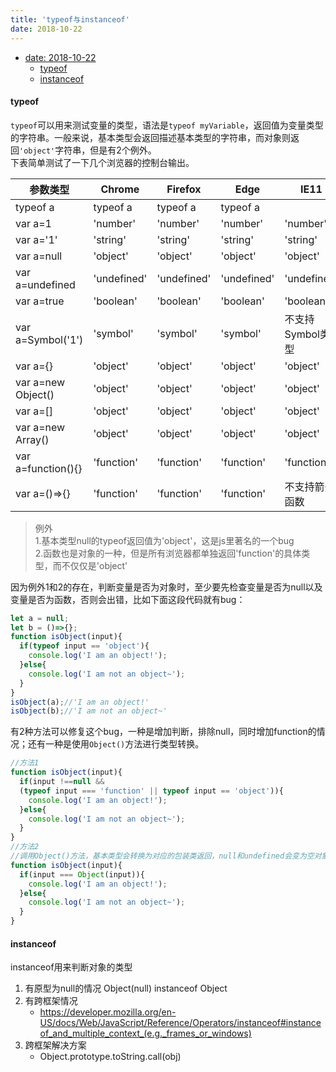 ```yaml
---
title: 'typeof与instanceof'
date: 2018-10-22
---
```

- [date: 2018-10-22](#date-2018-10-22)
    - [typeof](#typeof)
    - [instanceof](#instanceof)

#### typeof
`typeof`可以用来测试变量的类型，语法是`typeof myVariable`，返回值为变量类型的字符串。一般来说，基本类型会返回描述基本类型的字符串，而对象则返回`'object'`字符串，但是有2个例外。  
下表简单测试了一下几个浏览器的控制台输出。

| 参数类型           | Chrome      | Firefox     | Edge        | IE11             |
| ------------------ | ----------- | ----------- | ----------- | ---------------- |
| typeof a           | typeof a    | typeof a    | typeof a    |
| var a=1            | 'number'    | 'number'    | 'number'    | 'number'         |
| var a='1'          | 'string'    | 'string'    | 'string'    | 'string'         |
| var a=null         | 'object'    | 'object'    | 'object'    | 'object'         |
| var a=undefined    | 'undefined' | 'undefined' | 'undefined' | 'undefined'      |
| var a=true         | 'boolean'   | 'boolean'   | 'boolean'   | 'boolean'        |
| var a=Symbol('1')  | 'symbol'    | 'symbol'    | 'symbol'    | 不支持Symbol类型 |
| var a={}           | 'object'    | 'object'    | 'object'    | 'object'         |
| var a=new Object() | 'object'    | 'object'    | 'object'    | 'object'         |
| var a=[]           | 'object'    | 'object'    | 'object'    | 'object'         |
| var a=new Array()  | 'object'    | 'object'    | 'object'    | 'object'         |
| var a=function(){} | 'function'  | 'function'  | 'function'  | 'function'       |
| var a=()=>{}       | 'function'  | 'function'  | 'function'  | 不支持箭头函数   |

>例外   
>1.基本类型null的typeof返回值为'object'，这是js里著名的一个bug  
>2.函数也是对象的一种，但是所有浏览器都单独返回'function'的具体类型，而不仅仅是'object'

因为例外1和2的存在，判断变量是否为对象时，至少要先检查变量是否为null以及变量是否为函数，否则会出错，比如下面这段代码就有bug：
```javascript
let a = null;
let b = ()=>{};
function isObject(input){
  if(typeof input == 'object'){
    console.log('I am an object!');
  }else{
    console.log('I am not an object~');
  }
}
isObject(a);//'I am an object!' 
isObject(b);//'I am not an object~'
```
有2种方法可以修复这个bug，一种是增加判断，排除null，同时增加function的情况；还有一种是使用`Object()`方法进行类型转换。
```javascript
//方法1
function isObject(input){
  if(input !==null && 
  (typeof input === 'function' || typeof input == 'object')){
    console.log('I am an object!');
  }else{
    console.log('I am not an object~');
  }
}
//方法2
//调用Object()方法，基本类型会转换为对应的包装类返回，null和undefined会变为空对象{}，对象直接返回
function isObject(input){
  if(input === Object(input)){
    console.log('I am an object!');
  }else{
    console.log('I am not an object~');
  }
}
```


#### instanceof
instanceof用来判断对象的类型  
1. 有原型为null的情况
   Object(null) instanceof Object
2. 有跨框架情况  
   - https://developer.mozilla.org/en-US/docs/Web/JavaScript/Reference/Operators/instanceof#instanceof_and_multiple_context_(e.g._frames_or_windows)
3. 跨框架解决方案
   - Object.prototype.toString.call(obj)
